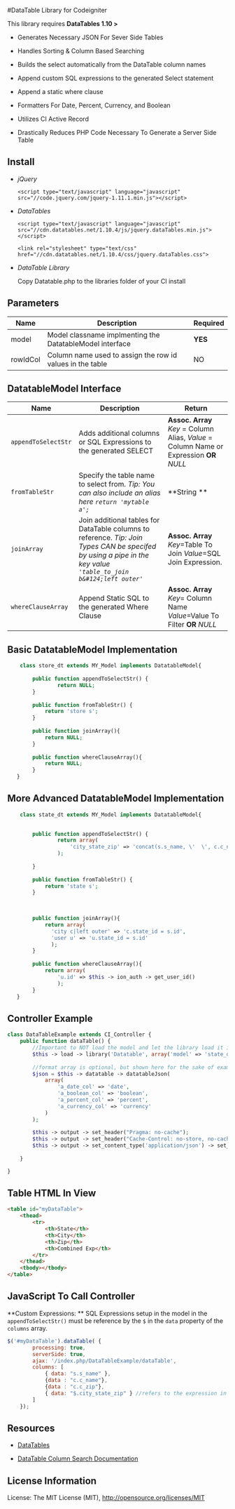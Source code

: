 #DataTable Library for Codeigniter

This library requires **DataTables 1.10 >**


* Generates Necessary JSON For Sever Side Tables

* Handles Sorting & Column Based Searching

* Builds the select automatically from the DataTable column names

* Append custom SQL expressions to the generated Select statement

* Append a static where clause

* Formatters For Date, Percent, Currency, and Boolean

* Utilizes CI Active Record 

* Drastically Reduces PHP Code Necessary To Generate a Server Side Table

Install
-----

* *jQuery* 

	`<script type="text/javascript" language="javascript" src="//code.jquery.com/jquery-1.11.1.min.js"></script>`

* *DataTables* 
	
    `<script type="text/javascript" language="javascript" src="//cdn.datatables.net/1.10.4/js/jquery.dataTables.min.js"></script>`
    
    `<link rel="stylesheet" type="text/css" href="//cdn.datatables.net/1.10.4/css/jquery.dataTables.css">`
    
* *DataTable Library* 

	Copy Datatable.php to the libraries folder of your CI install

Parameters
-----

Name          | Description   | Required
------------- | ------------- | ---------
model  | Model classname implmenting the DatatableModel interface  | **YES**
rowIdCol  | Column name used to assign the row id values in the table  | NO


DatatableModel Interface
-----
Name          | Description   | Return
------------- | ------------- | ---------
`appendToSelectStr` | Adds additional columns or SQL Expressions to the generated SELECT | **Assoc. Array** *Key* = Column Alias, *Value* = Column Name or Expression **OR** *NULL*
`fromTableStr` | Specify the table name to select from. *Tip: You can also include an alias here `return 'mytable a';`*| **String **
`joinArray` | Join additional tables for DataTable columns to reference.  *Tip: Join Types CAN be specifed by using a pipe in the key value `'table_to_join b&#124;left outer'`*| **Assoc. Array** *Key*=Table To Join *Value*=SQL Join Expression.
`whereClauseArray`| Append Static SQL to the generated Where Clause| **Assoc. Array** *Key*= Column Name *Value*=Value To Filter **OR** *NULL*





Basic DatatableModel Implementation
--------
```php
    class store_dt extends MY_Model implements DatatableModel{
    	
		public function appendToSelectStr() {
				return NULL;
		}
    	
		public function fromTableStr() {
			return 'store s';
		}
    
	    public function joinArray(){
	    	return NULL;
	    }
	    
    	public function whereClauseArray(){
    		return NULL;
    	}
   }
```

More Advanced DatatableModel Implementation
--------
```php
    class state_dt extends MY_Model implements DatatableModel{
			

		public function appendToSelectStr() {
				return array(
					'city_state_zip' => 'concat(s.s_name, \'  \', c.c_name, \'  \', c.c_zip)'
				);
				
		}
    	
		public function fromTableStr() {
			return 'state s';
		}
		
    

	    public function joinArray(){
	    	return array(
	    	  'city c|left outer' => 'c.state_id = s.id',
              'user u' => 'u.state_id = s.id'
              );
	    }
	    
    	public function whereClauseArray(){
			return array(
				'u.id' => $this -> ion_auth -> get_user_id() 
				);
    	}
   }
```

Controller Example
-----
```php
class DataTableExample extends CI_Controller {
	public function dataTable() {
    	//Important to NOT load the model and let the library load it instead.  
		$this -> load -> library('Datatable', array('model' => 'state_dt', 'rowIdCol' => 'c.id'));
        
        //format array is optional, but shown here for the sake of example
        $json = $this -> datatable -> datatableJson(
			array(
				'a_date_col' => 'date',
				'a_boolean_col' => 'boolean',
				'a_percent_col' => 'percent',
				'a_currency_col' => 'currency'
			)
		);
        
        $this -> output -> set_header("Pragma: no-cache");
        $this -> output -> set_header("Cache-Control: no-store, no-cache");
        $this -> output -> set_content_type('application/json') -> set_output(json_encode($json));
 
    }

}
```

Table HTML In View
-----
```html
<table id="myDataTable">
	<thead>
    	<tr>
        	<th>State</th>
            <th>City</th>
            <th>Zip</th>
            <th>Combined Exp</th>
        </tr>
    </thead>
    <tbody></tbody>
</table>
```

JavaScript To Call Controller
-----
**Custom Expressions: ** SQL Expressions setup in the model in the `appendToSelectStr()` must be reference by the `$` 
in the `data` property of the `columns` array.

```javascript
$('#myDataTable').dataTable( {
        processing: true,
        serverSide: true,
        ajax: '/index.php/DataTableExample/dataTable',
        columns: [
            { data: "s.s_name" },
            {data : "c.c_name"},
            {data : "c.c_zip"},
            { data: "$.city_state_zip" } //refers to the expression in the "More Advanced DatatableModel Implementation"
        ]
    });
```

Resources
-----
* <a href="http://datatables.net/">DataTables</a>

* <a href="https://datatables.net/reference/api/column%28%29.search%28%29">DataTable Column Search Documentation</a>

License Information
-------------------

License: The MIT License (MIT), http://opensource.org/licenses/MIT